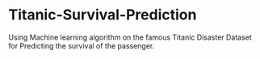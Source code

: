 # Titanic-Survival-Prediction
Using Machine learning algorithm on the famous Titanic Disaster Dataset for Predicting the survival of the passenger.
